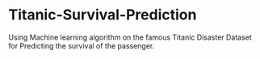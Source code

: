 # Titanic-Survival-Prediction
Using Machine learning algorithm on the famous Titanic Disaster Dataset for Predicting the survival of the passenger.
